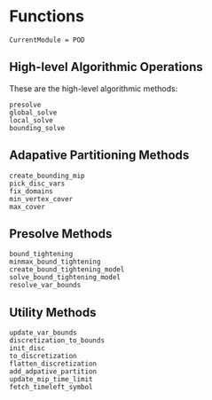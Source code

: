 # Functions

```@meta
CurrentModule = POD
```

## High-level Algorithmic Operations
These are the high-level algorithmic methods:
```@docs
presolve
global_solve
local_solve
bounding_solve
```

## Adapative Partitioning Methods
```@docs
create_bounding_mip
pick_disc_vars
fix_domains
min_vertex_cover
max_cover
```

## Presolve Methods
```@docs
bound_tightening
minmax_bound_tightening
create_bound_tightening_model
solve_bound_tightening_model
resolve_var_bounds
```

## Utility Methods
```@docs
update_var_bounds
discretization_to_bounds
init_disc
to_discretization
flatten_discretization
add_adpative_partition
update_mip_time_limit
fetch_timeleft_symbol
```
